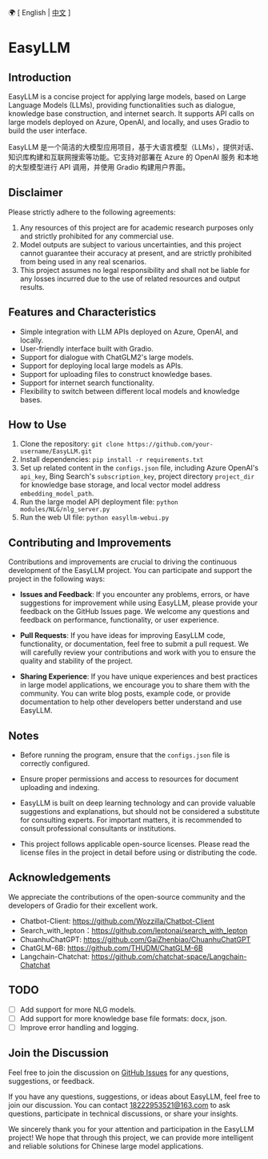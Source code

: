 🌍 \[ English | [中文](README_zh.md) \]

# EasyLLM

## Introduction
EasyLLM is a concise project for applying large models, based on Large Language Models (LLMs), providing functionalities such as dialogue, knowledge base construction, and internet search. It supports API calls on large models deployed on Azure, OpenAI, and locally, and uses Gradio to build the user interface.

EasyLLM 是一个简洁的大模型应用项目，基于大语言模型（LLMs），提供对话、知识库构建和互联网搜索等功能。它支持对部署在 Azure 的 OpenAI 服务 和本地的大型模型进行 API 调用，并使用 Gradio 构建用户界面。

## Disclaimer
Please strictly adhere to the following agreements:

1. Any resources of this project are for academic research purposes only and strictly prohibited for any commercial use.
2. Model outputs are subject to various uncertainties, and this project cannot guarantee their accuracy at present, and are strictly prohibited from being used in any real scenarios.
3. This project assumes no legal responsibility and shall not be liable for any losses incurred due to the use of related resources and output results.

## Features and Characteristics
- Simple integration with LLM APIs deployed on Azure, OpenAI, and locally.
- User-friendly interface built with Gradio.
- Support for dialogue with ChatGLM2's large models.
- Support for deploying local large models as APIs.
- Support for uploading files to construct knowledge bases.
- Support for internet search functionality.
- Flexibility to switch between different local models and knowledge bases.

## How to Use
1. Clone the repository: `git clone https://github.com/your-username/EasyLLM.git`
2. Install dependencies: `pip install -r requirements.txt`
3. Set up related content in the `configs.json` file, including Azure OpenAI's `api_key`, Bing Search's `subscription_key`, project directory `project_dir` for knowledge base storage, and local vector model address `embedding_model_path`.
4. Run the large model API deployment file: `python modules/NLG/nlg_server.py`
5. Run the web UI file: `python easyllm-webui.py`

## Contributing and Improvements
Contributions and improvements are crucial to driving the continuous development of the EasyLLM project. You can participate and support the project in the following ways:

- **Issues and Feedback**: If you encounter any problems, errors, or have suggestions for improvement while using EasyLLM, please provide your feedback on the GitHub Issues page. We welcome any questions and feedback on performance, functionality, or user experience.

- **Pull Requests**: If you have ideas for improving EasyLLM code, functionality, or documentation, feel free to submit a pull request. We will carefully review your contributions and work with you to ensure the quality and stability of the project.

- **Sharing Experience**: If you have unique experiences and best practices in large model applications, we encourage you to share them with the community. You can write blog posts, example code, or provide documentation to help other developers better understand and use EasyLLM.

## Notes
- Before running the program, ensure that the `configs.json` file is correctly configured.
  
- Ensure proper permissions and access to resources for document uploading and indexing.
  
- EasyLLM is built on deep learning technology and can provide valuable suggestions and explanations, but should not be considered a substitute for consulting experts. For important matters, it is recommended to consult professional consultants or institutions.

- This project follows applicable open-source licenses. Please read the license files in the project in detail before using or distributing the code.

## Acknowledgements
We appreciate the contributions of the open-source community and the developers of Gradio for their excellent work.
- Chatbot-Client: https://github.com/Wozzilla/Chatbot-Client
- Search_with_lepton：https://github.com/leptonai/search_with_lepton
- ChuanhuChatGPT: https://github.com/GaiZhenbiao/ChuanhuChatGPT
- ChatGLM-6B: https://github.com/THUDM/ChatGLM-6B
- Langchain-Chatchat: https://github.com/chatchat-space/Langchain-Chatchat


## TODO
- [ ] Add support for more NLG models.
- [ ] Add support for more knowledge base file formats: docx, json.
- [ ] Improve error handling and logging.

## Join the Discussion
Feel free to join the discussion on [GitHub Issues](https://github.com/AIchenkai/EasyLLM/issues) for any questions, suggestions, or feedback.

If you have any questions, suggestions, or ideas about EasyLLM, feel free to join our discussion. You can contact 18222953521@163.com to ask questions, participate in technical discussions, or share your insights.

We sincerely thank you for your attention and participation in the EasyLLM project! We hope that through this project, we can provide more intelligent and reliable solutions for Chinese large model applications.
